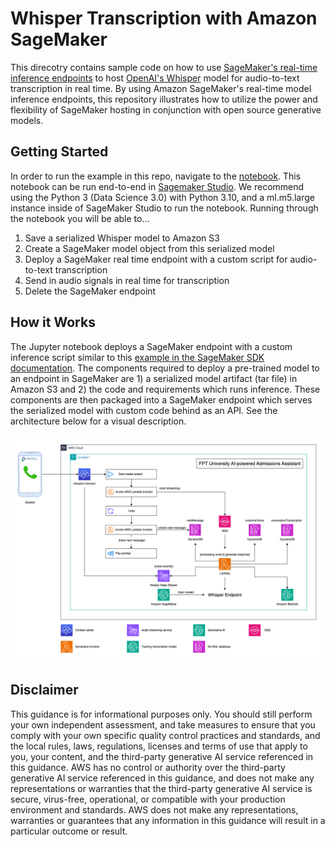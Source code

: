 # Whisper Transcription with Amazon SageMaker

This direcotry contains sample code on how to use [SageMaker's real-time inference endpoints](https://docs.aws.amazon.com/sagemaker/latest/dg/realtime-endpoints.html) to host [OpenAI's Whisper](https://github.com/openai/whisper) model for audio-to-text transcription in real time. By using Amazon SageMaker's real-time model inference endpoints, this repository illustrates how to utilize the power and flexibility of SageMaker hosting in conjunction with open source generative models.

## Getting Started

In order to run the example in this repo, navigate to the [notebook](./whisper-inference-deploy.ipynb). This notebook can be run end-to-end in [Sagemaker Studio](https://aws.amazon.com/sagemaker/studio/). We recommend using the Python 3 (Data Science 3.0) with Python 3.10, and a ml.m5.large instance inside of SageMaker Studio to run the notebook. Running through the notebook you will be able to...

1. Save a serialized Whisper model to Amazon S3
2. Create a SageMaker model object from this serialized model
3. Deploy a SageMaker real time endpoint with a custom script for audio-to-text transcription
4. Send in audio signals in real time for transcription
5. Delete the SageMaker endpoint

## How it Works

The Jupyter notebook deploys a SageMaker endpoint with a custom inference script similar to this [example in the SageMaker SDK documentation](https://sagemaker-examples.readthedocs.io/en/latest/introduction_to_amazon_algorithms/xgboost_abalone/xgboost_inferenece_script_mode.html). The components required to deploy a pre-trained model to an endpoint in SageMaker are 1) a serialized model artifact (tar file) in Amazon S3 and 2) the code and requirements which runs inference. These components are then packaged into a SageMaker endpoint which serves the serialized model with custom code behind as an API. See the architecture below for a visual description.

![arch](https://github.com/vuongbachdoan/PRSV24-HACKATHON-GENAI/blob/main/call_center/call_system_architecture.png?raw=true)


## Disclaimer

This guidance is for informational purposes only.  You should still perform your own independent assessment, and take measures to ensure that you comply with your own specific quality control practices and standards, and the local rules, laws, regulations, licenses and terms of use that apply to you, your content, and the third-party generative AI service referenced in this guidance.  AWS has no control or authority over the third-party generative AI service referenced in this guidance, and does not make any representations or warranties that the third-party generative AI service is secure, virus-free, operational, or compatible with your production environment and standards. AWS does not make any representations, warranties or guarantees that any information in this guidance will result in a particular outcome or result.  
